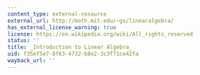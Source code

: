 ```yaml
---
content_type: external-resource
external_url: http://math.mit.edu/~gs/linearalgebra/
has_external_license_warning: true
license: https://en.wikipedia.org/wiki/All_rights_reserved
status: ''
title: _Introduction to Linear Algebra_
uid: f35ef5e7-8f63-4732-b8e2-3c3f71ce42fa
wayback_url: ''
---
```

